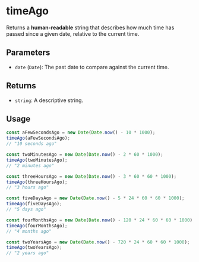 # timeAgo

Returns a **human-readable** string that describes how much time has passed since a given date, relative to the current time.

## Parameters

* `date` (`Date`): The past date to compare against the current time.

## Returns

* `string`: A descriptive string.

## Usage

```ts
const aFewSecondsAgo = new Date(Date.now() - 10 * 1000);
timeAgo(aFewSecondsAgo);
// "10 seconds ago"

const twoMinutesAgo = new Date(Date.now() - 2 * 60 * 1000);
timeAgo(twoMinutesAgo);
// "2 minutes ago"

const threeHoursAgo = new Date(Date.now() - 3 * 60 * 60 * 1000);
timeAgo(threeHoursAgo);
// "3 hours ago"

const fiveDaysAgo = new Date(Date.now() - 5 * 24 * 60 * 60 * 1000);
timeAgo(fiveDaysAgo);
// "5 days ago"

const fourMonthsAgo = new Date(Date.now() - 120 * 24 * 60 * 60 * 1000);
timeAgo(fourMonthsAgo);
// "4 months ago"

const twoYearsAgo = new Date(Date.now() - 720 * 24 * 60 * 60 * 1000);
timeAgo(twoYearsAgo);
// "2 years ago"

```

